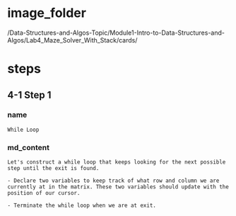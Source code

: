 # image_folder
/Data-Structures-and-Algos-Topic/Module1-Intro-to-Data-Structures-and-Algos/Lab4_Maze_Solver_With_Stack/cards/
 
# steps

## 4-1 Step 1

### name
```
While Loop
```

### md_content
```
Let's construct a while loop that keeps looking for the next possible step until the exit is found. 

- Declare two variables to keep track of what row and column we are currently at in the matrix. These two variables should update with the position of our cursor. 

- Terminate the while loop when we are at exit.
```